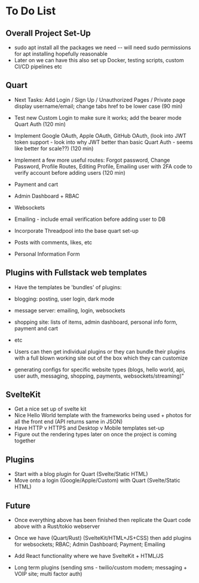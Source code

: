 # To Do List

## Overall Project Set-Up
* sudo apt install all the packages we need -- will need sudo permissions for apt installing hopefully reasonable
* Later on we can have this also set up Docker, testing scripts, custom CI/CD pipelines etc

## Quart
* Next Tasks: Add Login / Sign Up / Unauthorized Pages / Private page display username/email; change tabs href to be lower case (90 min)
* Test new Custom Login to make sure it works; add the bearer mode Quart Auth (120 min)
* Implement Google OAuth, Apple OAuth, GitHub OAuth, (look into JWT token support - look into why JWT better than basic Quart Auth - seems like better for scale??) (120 min)
* Implement a few more useful routes: Forgot password, Change Password, Profile Routes, Editing Profile, Emailing user with 2FA code to verify account before adding users (120 min)

* Payment and cart
* Admin Dashboard + RBAC
* Websockets
* Emailing - include email verification before adding user to DB
* Incorporate Threadpool into the base quart set-up
* Posts with comments, likes, etc
* Personal Information Form

## Plugins with Fullstack web templates
* Have the templates be 'bundles' of plugins:
* blogging: posting, user login, dark mode
* message server: emailing, login, websockets
* shopping site: lists of items, admin dashboard, personal info form, payment and cart
* etc
* Users can then get individual plugins or they can bundle their plugins with a full blown working site out of the box which they can customize 


* generating configs for specific website types (blogs, hello world, api, user auth, messaging, shopping, payments, websockets/streaming)"

## SvelteKit
* Get a nice set up of svelte kit 
* Nice Hello World template with the frameworks being used + photos for all the front end (API returns same in JSON)
* Have HTTP v HTTPS and Desktop v Mobile templates set-up
* Figure out the rendering types later on once the project is coming together

## Plugins
* Start with a blog plugin for Quart (Svelte/Static HTML)
* Move onto a login (Google/Apple/Custom) with Quart (Svelte/Static HTML)

## Future
* Once everything above has been finished then replicate the Quart code above with a Rust/tokio webserver
* Once we have (Quart/Rust) (SvelteKit/HTML+JS+CSS) then add plugins for websockets; RBAC; Admin Dashboard; Payment; Emailing

* Add React functionality where we have SvelteKit + HTML/JS
* Long term plugins (sending sms - twilio/custom modem; messaging + VOIP site; multi factor auth)